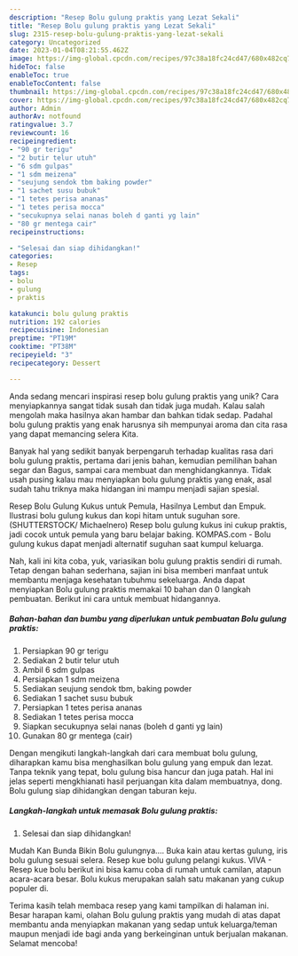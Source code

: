 ```yaml
---
description: "Resep Bolu gulung praktis yang Lezat Sekali"
title: "Resep Bolu gulung praktis yang Lezat Sekali"
slug: 2315-resep-bolu-gulung-praktis-yang-lezat-sekali
category: Uncategorized
date: 2023-01-04T08:21:55.462Z
image: https://img-global.cpcdn.com/recipes/97c38a18fc24cd47/680x482cq70/bolu-gulung-praktis-foto-resep-utama.jpg
hideToc: false
enableToc: true
enableTocContent: false
thumbnail: https://img-global.cpcdn.com/recipes/97c38a18fc24cd47/680x482cq70/bolu-gulung-praktis-foto-resep-utama.jpg
cover: https://img-global.cpcdn.com/recipes/97c38a18fc24cd47/680x482cq70/bolu-gulung-praktis-foto-resep-utama.jpg
author: Admin
authorAv: notfound
ratingvalue: 3.7
reviewcount: 16
recipeingredient:
- "90 gr terigu"
- "2 butir telur utuh"
- "6 sdm gulpas"
- "1 sdm meizena"
- "seujung sendok tbm baking powder"
- "1 sachet susu bubuk"
- "1 tetes perisa ananas"
- "1 tetes perisa mocca"
- "secukupnya selai nanas boleh d ganti yg lain"
- "80 gr mentega cair"
recipeinstructions:

- "Selesai dan siap dihidangkan!"
categories:
- Resep
tags:
- bolu
- gulung
- praktis

katakunci: bolu gulung praktis 
nutrition: 192 calories
recipecuisine: Indonesian
preptime: "PT19M"
cooktime: "PT38M"
recipeyield: "3"
recipecategory: Dessert

---
```





Anda sedang mencari inspirasi resep bolu gulung praktis yang unik? Cara menyiapkannya sangat tidak susah dan tidak juga mudah. Kalau salah mengolah maka hasilnya akan hambar dan bahkan tidak sedap. Padahal bolu gulung praktis yang enak harusnya sih mempunyai aroma dan cita rasa yang dapat memancing selera Kita.





Banyak hal yang sedikit banyak berpengaruh terhadap kualitas rasa dari bolu gulung praktis, pertama dari jenis bahan, kemudian pemilihan bahan segar dan Bagus, sampai cara membuat dan menghidangkannya. Tidak usah pusing kalau mau menyiapkan bolu gulung praktis yang enak,      asal sudah tahu triknya maka hidangan ini mampu menjadi sajian spesial.














Resep Bolu Gulung Kukus untuk Pemula, Hasilnya Lembut dan Empuk. Ilustrasi bolu gulung kukus dan kopi hitam untuk suguhan sore. (SHUTTERSTOCK/ Michaelnero) Resep bolu gulung kukus ini cukup praktis, jadi cocok untuk pemula yang baru belajar baking. KOMPAS.com - Bolu gulung kukus dapat menjadi alternatif suguhan saat kumpul keluarga.






Nah, kali ini kita coba, yuk, variasikan bolu gulung praktis sendiri di rumah. Tetap dengan bahan sederhana, sajian ini bisa memberi manfaat untuk membantu menjaga kesehatan tubuhmu sekeluarga. Anda dapat menyiapkan Bolu gulung praktis memakai 10 bahan dan 0 langkah pembuatan. Berikut ini cara untuk membuat hidangannya.

<!--inarticleads1-->

##### Bahan-bahan dan bumbu yang diperlukan untuk pembuatan Bolu gulung praktis:

1. Persiapkan 90 gr terigu
1. Sediakan 2 butir telur utuh
1. Ambil 6 sdm gulpas
1. Persiapkan 1 sdm meizena
1. Sediakan seujung sendok tbm, baking powder
1. Sediakan 1 sachet susu bubuk
1. Persiapkan 1 tetes perisa ananas
1. Sediakan 1 tetes perisa mocca
1. Siapkan secukupnya selai nanas (boleh d ganti yg lain)
1. Gunakan 80 gr mentega (cair)


Dengan mengikuti langkah-langkah dari cara membuat bolu gulung, diharapkan kamu bisa menghasilkan bolu gulung yang empuk dan lezat. Tanpa teknik yang tepat, bolu gulung bisa hancur dan juga patah. Hal ini jelas seperti mengkhianati hasil perjuangan kita dalam membuatnya, dong. Bolu gulung siap dihidangkan dengan taburan keju. 

<!--inarticleads2-->

##### Langkah-langkah untuk memasak Bolu gulung praktis:


1. Selesai dan siap dihidangkan!

Mudah Kan Bunda Bikin Bolu gulungnya…. Buka kain atau kertas gulung, iris bolu gulung sesuai selera. Resep kue bolu gulung pelangi kukus. VIVA - Resep kue bolu berikut ini bisa kamu coba di rumah untuk camilan, atapun acara-acara besar. Bolu kukus merupakan salah satu makanan yang cukup populer di. 

Terima kasih telah membaca resep yang kami tampilkan di halaman ini. Besar harapan kami, olahan Bolu gulung praktis yang mudah di atas dapat membantu anda menyiapkan makanan yang sedap untuk keluarga/teman maupun menjadi ide bagi anda yang berkeinginan untuk berjualan makanan. Selamat mencoba!
